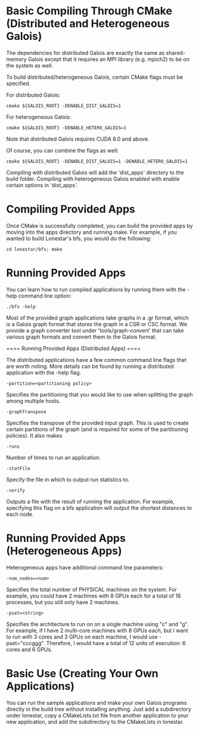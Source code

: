 Basic Compiling Through CMake (Distributed and Heterogeneous Galois)
================================================================================

The dependencies for distributed Galois are exactly the same as shared-memory
Galois except that it requires an MPI library (e.g. mpich2) to be on the 
system as well.

To build distributed/heterogeneous Galois, certain CMake flags must be 
specified.

For distributed Galois:

`cmake ${GALOIS_ROOT} -DENABLE_DIST_GALOIS=1`

For heterogeneous Galois:

`cmake ${GALOIS_ROOT} -DENABLE_HETERO_GALOIS=1`

Note that distributed Galois requires CUDA 8.0 and above.

Of course, you can combine the flags as well:

`cmake ${GALOIS_ROOT} -DENABLE_DIST_GALOIS=1 -DENABLE_HETERO_GALOIS=1`

Compiling with distributed Galois will add the 'dist_apps' directory to the
build folder. Compiling with heterogeneous Galois enabled with enable
certain options in 'dist_apps'.

Compiling Provided Apps
================================================================================

Once CMake is successfully completed, you can build the provided apps by 
moving into the apps directory and running make. For example, if you wanted
to build Lonestar's bfs, you would do the following:

`cd lonestar/bfs; make`

Running Provided Apps
================================================================================

You can learn how to run compiled applications by running them with the -help
command line option:

`./bfs -help`

Most of the provided graph applications take graphs in a .gr format, which
is a Galois graph format that stores the graph in a CSR or CSC format. We 
provide a graph converter tool under 'tools/graph-convert' that can take
various graph formats and convert them to the Galois format.

==== Running Provided Apps (Distributed Apps) ====

The distributed applications have a few common command line flags that are
worth noting. More details can be found by running a distributed application
with the -help flag.

`-partition=<partitioning policy>`

Specifies the partitioning that you would like to use when splitting the graph
among multiple hosts.

`-graphTranspose`

Specifies the transpose of the provided input graph. This is used to 
create certain partitions of the graph (and is required for some of the 
partitioning policies). It also makes 

`-runs`

Number of times to run an application.

`-statFile`

Specify the file in which to output run statistics to.

`-verify`

Outputs a file with the result of running the application. For example, 
specifying this flag on a bfs application will output the shortest distances
to each node.

Running Provided Apps (Heterogeneous Apps)
================================================================================

Heterogeneous apps have additional command line parameters:

`-num_nodes=<num>`

Specifies the total number of PHYSICAL machines on the system. For example,
you could have 2 machines with 8 GPUs each for a total of 16 processes,
but you still only have 2 machines.

`-pset=<string>`

Specifies the architecture to run on on a single machine using "c" and "g". For
example, if I have 2 multi-core machines with 8 GPUs each, but I want to run with
3 cores and 3 GPUs on each machine, I would use -pset="cccggg". Therefore,
I would have a total of 12 units of execution: 6 cores and 6 GPUs.

Basic Use (Creating Your Own Applications)
================================================================================

You can run the sample applications and make your own Galois programs directly
in the build tree without installing anything. Just add a subdirectory under
lonestar, copy a CMakeLists.txt file from another application to your new
application, and add the subdirectory to the CMakeLists in lonestar.
